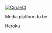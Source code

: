 [![CircleCI](https://circleci.com/gh/juusotaneli/media_platform.svg?style=svg)](https://circleci.com/gh/juusotaneli/media_platform)

Media platform to be

[Heroku](https://newmedium.herokuapp.com/)

